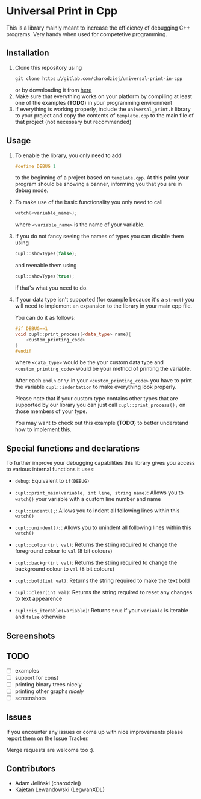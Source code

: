 # Universal Print in Cpp

This is a library mainly meant to increase the efficiency of debugging C++ programs. 
Very handy when used for competetive programming.

## Installation

 1. Clone this repository using
    ```
    git clone https://gitlab.com/charodziej/universal-print-in-cpp
    ```
    or by downloading it from [here](https://gitlab.com/charodziej/universal-print-in-cpp/-/archive/master/universal-print-in-cpp-master.zip)
 2. Make sure that everything works on your platform by compiling at least one of the examples (__TODO__) in your programming environment
 3. If everything is working properly, include the `universal_print.h` library to your project and copy the contents of `template.cpp` to the main file of that project (not necessary but recommended)

## Usage

 1. To enable the library, you only need to add 
    ```cpp
    #define DEBUG 1
    ```
    to the beginning of a project based on `template.cpp`.
    At this point your program should be showing a banner, informing you that you are in debug mode.

 2. To make use of the basic functionality you only need to call
    ```cpp
    watch(<variable_name>);
    ```
    where `<variable_name>` is the name of your variable.

 3. If you do not fancy seeing the names of types you can disable them using
    ```cpp
    cupl::showTypes(false);
    ```
    and reenable them using
    ```cpp
    cupl::showTypes(true);
    ```
    if that's what you need to do.

 4. If your data type isn't supported (for example because it's a `struct`) you will need to implement an expansion to the library in your main cpp file.
 
    You can do it as follows:
    ```cpp
    #if DEBUG==1
    void cupl::print_process(<data_type> name){
        <custom_printing_code>
    }
    #endif
    ```
    where `<data_type>` would be the your custom data type and `<custom_printing_code>` would be your method of printing the variable. 
    
    After each `endln` or `\n` in your `<custom_printing_code>` you have to print the variable `cupl::indentation` to make everything look properly.
    
    Please note that if your custom type contains other types that are supported by our library you can just call `cupl::print_process();` on those members of your type.
    
    You may want to check out this example (__TODO__) to better understand how to implement this.

## Special functions and declarations

To further improve your debugging capabilities this library gives you access to various internal functions it uses:

* `debug`:                                                Equivalent to `if(DEBUG)`

* `cupl::print_main(variable, int line, string name)`:    Allows you to `watch()` your variable with a custom line number and name
 
* `cupl::indent();`:                                      Allows you to indent all following lines within this `watch()` 
    
* `cupl::unindent();`:                                    Allows you to unindent all following lines within this `watch()` 
   
* `cupl::colour(int val)`:                                Returns the string required to change the foreground colour to `val` (8 bit colours)
    
* `cupl::backgr(int val)`:                                Returns the string required to change the background colour to `val` (8 bit colours)
    
* `cupl::bold(int val)`:                                  Returns the string required to make the text bold
    
* `cupl::clear(int val)`:                                 Returns the string required to reset any changes to text appearence
    
* `cupl::is_iterable(variable)`:                          Returns `true` if your `variable` is iterable and `false` otherwise

## Screenshots

## TODO

* [ ] examples
* [ ] support for const
* [ ] printing binary trees nicely
* [ ] printing other graphs _nicely_
* [ ] screenshots

## Issues

If you encounter any issues or come up with nice improvements please report them on the Issue Tracker.

Merge requests are welcome too :).

## Contributors

* Adam Jeliński (charodziej)
* Kajetan Lewandowski (LegwanXDL)